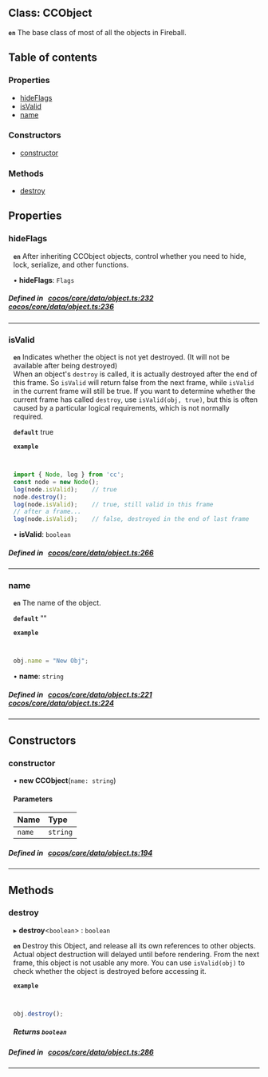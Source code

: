 
## Class: CCObject






**`en`** 
The base class of most of all the objects in Fireball.


<div class="table-of-content">
<h2>Table of contents</h2>


### Properties

- [ hideFlags](#hideFlags)
- [ isValid](#isValid)
- [ name](#name)

### Constructors

- [ constructor](#constructor)

### Methods

- [ destroy](#destroy)
</div>

## Properties


### hideFlags
<div style="margin-left: 10px;">



**`en`** After inheriting CCObject objects, control whether you need to hide, lock, serialize, and other functions.




•  **hideFlags**:
 ``Flags`` 
</div>

##### Defined in &nbsp;   [cocos/core/data/object.ts:232](https://github.com/cocos-creator/engine/blob/c7bf6b8a9/cocos/core/data/object.ts#L232)&nbsp;   [cocos/core/data/object.ts:236](https://github.com/cocos-creator/engine/blob/c7bf6b8a9/cocos/core/data/object.ts#L236)&nbsp;


___


### isValid
<div style="margin-left: 10px;">



**`en`** 
Indicates whether the object is not yet destroyed. (It will not be available after being destroyed)<br>
When an object's `destroy` is called, it is actually destroyed after the end of this frame.
So `isValid` will return false from the next frame, while `isValid` in the current frame will still be true.
If you want to determine whether the current frame has called `destroy`, use `isValid(obj, true)`,
but this is often caused by a particular logical requirements, which is not normally required.




**`default`** true




**`example`**

```ts


import { Node, log } from 'cc';
const node = new Node();
log(node.isValid);    // true
node.destroy();
log(node.isValid);    // true, still valid in this frame
// after a frame...
log(node.isValid);    // false, destroyed in the end of last frame


```




•  **isValid**:
 ``boolean`` 
</div>

##### Defined in &nbsp;   [cocos/core/data/object.ts:266](https://github.com/cocos-creator/engine/blob/c7bf6b8a9/cocos/core/data/object.ts#L266)&nbsp;


___


### name
<div style="margin-left: 10px;">



**`en`** The name of the object.



**`default`** ""



**`example`**

```ts


obj.name = "New Obj";


```




•  **name**:
 ``string`` 
</div>

##### Defined in &nbsp;   [cocos/core/data/object.ts:221](https://github.com/cocos-creator/engine/blob/c7bf6b8a9/cocos/core/data/object.ts#L221)&nbsp;   [cocos/core/data/object.ts:224](https://github.com/cocos-creator/engine/blob/c7bf6b8a9/cocos/core/data/object.ts#L224)&nbsp;


___

<!---->
## Constructors


### constructor
<div style="margin-left: 10px;">

• **new CCObject**(`name: string`)

#### Parameters

| Name | Type |
| :------ | :------ |
| `name` | `string` |
</div>

##### Defined in &nbsp;   [cocos/core/data/object.ts:194](https://github.com/cocos-creator/engine/blob/c7bf6b8a9/cocos/core/data/object.ts#L194)&nbsp;


---

<!---->
## Methods

### destroy

<div style="margin-left: 10px;">

▸   **destroy**<`boolean`\> : `boolean`



**`en`** 
Destroy this Object, and release all its own references to other objects.<br/>
Actual object destruction will delayed until before rendering.
From the next frame, this object is not usable any more.
You can use `isValid(obj)` to check whether the object is destroyed before accessing it.



**`example`**

```ts


obj.destroy();


```




##### Returns `boolean`
</div>

##### Defined in &nbsp;   [cocos/core/data/object.ts:286](https://github.com/cocos-creator/engine/blob/c7bf6b8a9/cocos/core/data/object.ts#L286)&nbsp;
___
<!---->



